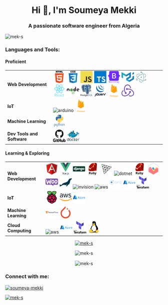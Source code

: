 <!--
**mek-s/mek-s** is a ✨ _special_ ✨ repository because its `README.md` (this file) appears on your GitHub profile.

Here are some ideas to get you started:

- 🔭 I’m currently working on ...
- 🌱 I’m currently learning ...
- 👯 I’m looking to collaborate on ...
- 🤔 I’m looking for help with ...
- 💬 Ask me about ...
- 📫 How to reach me: ...
- 😄 Pronouns: ...
- ⚡ Fun fact: ...
-->

<h1 align="center">Hi 👋, I'm Soumeya Mekki</h1>
<h3 align="center">A passionate software engineer from Algeria</h3>

<p align="left"> <img src="https://komarev.com/ghpvc/?username=mek-s&label=Profile%20views&color=0e75b6&style=flat" alt="mek-s" /> </p>

<h3 align="left">Languages and Tools:</h3>

<h4>Proficient</h4>
<table>
  <tr>
    <td><b>Web Development</b></td>
    <td>
      <img src="https://raw.githubusercontent.com/devicons/devicon/master/icons/html5/html5-original-wordmark.svg" alt="html5" width="40" height="40"/>
      <img src="https://raw.githubusercontent.com/devicons/devicon/master/icons/css3/css3-original-wordmark.svg" alt="css3" width="40" height="40"/>
      <img src="https://raw.githubusercontent.com/devicons/devicon/master/icons/javascript/javascript-original.svg" alt="javascript" width="40" height="40"/>
      <img src="https://raw.githubusercontent.com/devicons/devicon/master/icons/typescript/typescript-original.svg" alt="typescript" width="40" height="40"/>
      <img src="https://raw.githubusercontent.com/devicons/devicon/master/icons/bootstrap/bootstrap-plain-wordmark.svg" alt="bootstrap" width="40" height="40"/>
      <img src="https://raw.githubusercontent.com/devicons/devicon/master/icons/materialui/materialui-original.svg" alt="materialui" width="40" height="40"/>
      <img src="https://raw.githubusercontent.com/devicons/devicon/master/icons/electron/electron-original.svg" alt="electron" width="40" height="40"/>
      <img src="https://raw.githubusercontent.com/devicons/devicon/master/icons/react/react-original-wordmark.svg" alt="react" width="40" height="40"/>
      <img src="https://raw.githubusercontent.com/devicons/devicon/master/icons/nodejs/nodejs-original-wordmark.svg" alt="nodejs" width="40" height="40"/>
      <img src="https://raw.githubusercontent.com/devicons/devicon/master/icons/postgresql/postgresql-original-wordmark.svg" alt="postgresql" width="40" height="40"/>
      <img src="https://raw.githubusercontent.com/devicons/devicon/master/icons/jquery/jquery-original-wordmark.svg" alt="jquery" width="40" height="40"/>
      <img src="https://raw.githubusercontent.com/devicons/devicon/master/icons/firebase/firebase-plain-wordmark.svg" alt="firebase" width="40" height="40"/>
      <img src="https://raw.githubusercontent.com/devicons/devicon/master/icons/redux/redux-original.svg" alt="redux" width="40" height="40"/>
    </td>
  </tr>
  <tr>
    <td><b>IoT</b></td>
    <td>
      <img src="https://cdn.worldvectorlogo.com/logos/arduino-1.svg" alt="arduino" width="40" height="40"/>
      <img src="https://raw.githubusercontent.com/devicons/devicon/master/icons/firebase/firebase-plain-wordmark.svg" alt="firebase" width="40" height="40"/>
    </td>
  </tr>
  <tr>
    <td><b>Machine Learning</b></td>
    <td>
      <img src="https://raw.githubusercontent.com/devicons/devicon/master/icons/python/python-original-wordmark.svg" alt="python" width="40" height="40"/>
    </td>
  </tr>
  <tr>
    <td><b>Dev Tools and Software</b></td>
    <td>
      <img src="https://raw.githubusercontent.com/devicons/devicon/master/icons/github/github-original-wordmark.svg" alt="github" width="40" height="40"/>
      <img src="https://raw.githubusercontent.com/devicons/devicon/master/icons/docker/docker-original-wordmark.svg" alt="docker" width="40" height="40"/>
    </td>
  </tr>
</table>

<h4>Learning & Exploring</h4>
<table>
  <tr>
    <td><b>Web Development</b></td>
    <td>
      <img src="https://raw.githubusercontent.com/devicons/devicon/master/icons/angularjs/angularjs-original.svg" alt="angular" width="40" height="40"/>
      <img src="https://raw.githubusercontent.com/devicons/devicon/master/icons/vuejs/vuejs-original-wordmark.svg" alt="vuejs" width="40" height="40"/>
      <img src="https://raw.githubusercontent.com/devicons/devicon/master/icons/django/django-original.svg" alt="django" width="40" height="40"/>
      <img src="https://raw.githubusercontent.com/devicons/devicon/master/icons/ruby/ruby-original-wordmark.svg" alt="ruby" width="40" height="40"/>
      <img src="https://raw.githubusercontent.com/devicons/devicon/master/icons/threejs/threejs-original.svg" alt="threejs" width="40" height="40"/>
      <img src="https://raw.githubusercontent.com/devicons/devicon/master/icons/dotnet/dotnet-original-wordmark.svg" alt="dotnet" width="40" height="40"/>
      <img src="https://raw.githubusercontent.com/devicons/devicon/master/icons/ruby/ruby-original-wordmark.svg" alt="ruby" width="40" height="40"/>
      <img src="https://raw.githubusercontent.com/devicons/devicon/master/icons/chartjs/chartjs-original.svg" alt="chartjs" width="40" height="40"/>
      <img src="https://raw.githubusercontent.com/devicons/devicon/master/icons/woocommerce/woocommerce-original.svg" alt="woocommerce" width="40" height="40"/>
      <img src="https://raw.githubusercontent.com/devicons/devicon/master/icons/mariadb/mariadb-original.svg" alt="mariadb" width="40" height="40"/>
      <img src="https://raw.githubusercontent.com/devicons/devicon/master/icons/invision/invision-original.svg" alt="invision" width="40" height="40"/>
      <img src="https://raw.githubusercontent.com/devicons/devicon/master/icons/aws/aws-original-wordmark.svg" alt="aws" width="40" height="40"/>
      <img src="https://raw.githubusercontent.com/devicons/devicon/master/icons/ionic/ionic-original-wordmark.svg" alt="ionic" width="40" height="40"/>
      <img src="https://raw.githubusercontent.com/devicons/devicon/master/icons/azure/azure-original-wordmark.svg" alt="azure" width="40" height="40"/>
      <img src="https://raw.githubusercontent.com/devicons/devicon/master/icons/terraform/terraform-original-wordmark.svg" alt="terraform" width="

40" height="40"/>
      <img src="https://raw.githubusercontent.com/devicons/devicon/master/icons/linux/linux-original.svg" alt="linux" width="40" height="40"/>
    </td>
  </tr>
  <tr>
    <td><b>IoT</b></td>
    <td>
      <img src="https://raw.githubusercontent.com/devicons/devicon/master/icons/raspberrypi/raspberrypi-original.svg" alt="raspberrypi" width="40" height="40"/>
      <img src="https://raw.githubusercontent.com/devicons/devicon/master/icons/amazonwebservices/amazonwebservices-original-wordmark.svg" alt="aws" width="40" height="40"/>
      <img src="https://raw.githubusercontent.com/devicons/devicon/master/icons/azure/azure-original-wordmark.svg" alt="azure" width="40" height="40"/>
    </td>
  </tr>
  <tr>
    <td><b>Machine Learning</b></td>
    <td>
      <img src="https://raw.githubusercontent.com/devicons/devicon/master/icons/tensorflow/tensorflow-original-wordmark.svg" alt="tensorflow" width="40" height="40"/>
      <img src="https://raw.githubusercontent.com/devicons/devicon/master/icons/pytorch/pytorch-original.svg" alt="pytorch" width="40" height="40"/>
    </td>
  </tr>
  <tr>
    <td><b>Cloud Computing</b></td>
    <td>
      <img src="https://raw.githubusercontent.com/devicons/devicon/master/icons/aws/aws-original-wordmark.svg" alt="aws" width="40" height="40"/>
      <img src="https://raw.githubusercontent.com/devicons/devicon/master/icons/azure/azure-original-wordmark.svg" alt="azure" width="40" height="40"/>
      <img src="https://raw.githubusercontent.com/devicons/devicon/master/icons/terraform/terraform-original-wordmark.svg" alt="terraform" width="40" height="40"/>
      <img src="https://raw.githubusercontent.com/devicons/devicon/master/icons/linux/linux-original.svg" alt="linux" width="40" height="40"/>
    </td>
  </tr>
</table>

<p align="center">
  <a href="https://github.com/mek-s/github-readme-stats"><img src="https://github-readme-stats.vercel.app/api/top-langs/?username=mek-s&layout=compact&theme=radical" alt="mek-s" /></a>
</p>

<p align="center">
  <img align="center" src="https://github-readme-stats.vercel.app/api?username=mek-s&show_icons=true&locale=en&theme=radical" alt="mek-s" />
</p>

<p align="center">
  <img align="center" src="https://github-readme-streak-stats.herokuapp.com/?user=mek-s&theme=radical" alt="mek-s" />
</p>

<h3 align="left">Connect with me:</h3>
<p align="left">
<a href="https://www.linkedin.com/in/soumeya-mekki-x55/" target="blank"><img align="center" src="https://cdn.jsdelivr.net/npm/simple-icons@3.0.1/icons/linkedin.svg" alt="soumeya-mekki" height="30" width="40" /></a>
</p>

<p align="left"> <a href="https://github.com/ryo-ma/github-profile-trophy"><img src="https://github-profile-trophy.vercel.app/?username=mek-s" alt="mek-s" /></a> </p>
